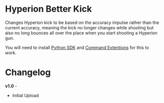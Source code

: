 Hyperion Better Kick
=============

Changes Hyperion kick to be based on the accuracy impulse rather than the current accuracy, meaning the kick no longer changes while shooting but also no long bounces all over the place when you start shooting a Hyperion gun.

You will need to install [Python SDK](https://bl-sdk.github.io/) and [Command Extentions](https://bl-sdk.github.io/mods/CommandExtensions/) for this to work.

Changelog
=========
**v1.0** -
 * Initial Upload